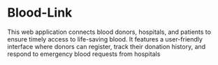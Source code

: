 # Blood-Link
This web application connects blood donors, hospitals, and patients to ensure timely access to life-saving blood. It features a user-friendly interface where donors can register, track their donation history, and respond to emergency blood requests from hospitals
